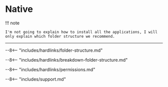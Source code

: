 # Native

!!! note

    I'm not going to explain how to install all the applications, I will only explain which folder structure we recommend.

---

--8<-- "includes/hardlinks/folder-structure.md"

--8<-- "includes/hardlinks/breakdown-folder-structure.md"

--8<-- "includes/hardlinks/permissions.md"

--8<-- "includes/support.md"
